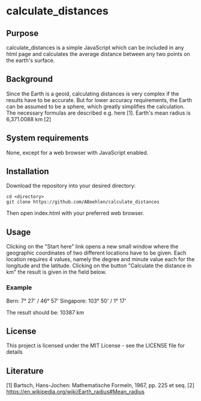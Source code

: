 # calculate_distances

## Purpose
calculate_distances is a simple JavaScript which can be included in any html page and calculates the average distance between any two points on the earth's surface.

## Background
Since the Earth is a geoid, calculating distances is very complex if the results have to be accurate. But for lower accuracy requirements, the Earth can be assumed to be a sphere, which greatly simplifies the calculation. The necessary formulas are described e.g. here \[1\]. Earth's mean radius is 6,371.0088 km \[2\]

## System requirements
None, except for a web browser with JavaScript enabled.

## Installation
Download the repository into your desired directory:

```
cd <directory>
git clone https://github.com/ABoehlen/calculate_distances
```

Then open index.html with your preferred web browser.

## Usage

Clicking on the "Start here" link opens a new small window where the geographic coordinates of two different locations have to be given. Each location requires 4 values, namely the degree and minute value each for the longitude and the latitude.
Clicking on the button "Calculate the distance in km" the result is given in the field below.

### Example
Bern: 7° 27' / 46° 57'
Singapore: 103° 50' / 1° 17'

The result should be: 10387 km

## License

This project is licensed under the MIT License - see the LICENSE file for details

## Literature
\[1\] Bartsch, Hans-Jochen: Mathematische Formeln, 1967, pp. 225 et seq.
\[2\] https://en.wikipedia.org/wiki/Earth_radius#Mean_radius